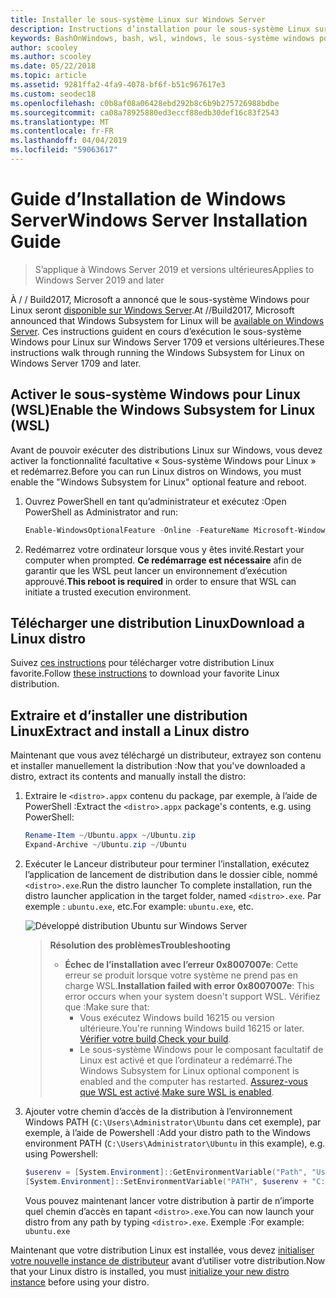 ```yaml
---
title: Installer le sous-système Linux sur Windows Server
description: Instructions d’installation pour le sous-système Linux sur Windows Server.
keywords: BashOnWindows, bash, wsl, windows, le sous-système windows pour linux, windowssubsystem, ubuntu, windows server
author: scooley
ms.author: scooley
ms.date: 05/22/2018
ms.topic: article
ms.assetid: 9281ffa2-4fa9-4078-bf6f-b51c967617e3
ms.custom: seodec18
ms.openlocfilehash: c0b8af08a06428ebd292b8c6b9b275726988bdbe
ms.sourcegitcommit: ca08a78925880ed3eccf88edb30def16c83f2543
ms.translationtype: MT
ms.contentlocale: fr-FR
ms.lasthandoff: 04/04/2019
ms.locfileid: "59063617"
---
```

# <a name="windows-server-installation-guide"></a><span data-ttu-id="e18af-104">Guide d’Installation de Windows Server</span><span class="sxs-lookup"><span data-stu-id="e18af-104">Windows Server Installation Guide</span></span>

> <span data-ttu-id="e18af-105">S’applique à Windows Server 2019 et versions ultérieures</span><span class="sxs-lookup"><span data-stu-id="e18af-105">Applies to Windows Server 2019 and later</span></span>

<span data-ttu-id="e18af-106">À / / Build2017, Microsoft a annoncé que le sous-système Windows pour Linux seront [disponible sur Windows Server](https://blogs.technet.microsoft.com/hybridcloud/2017/05/10/windows-server-for-developers-news-from-microsoft-build-2017/).</span><span class="sxs-lookup"><span data-stu-id="e18af-106">At //Build2017, Microsoft announced that Windows Subsystem for Linux will be [available on Windows Server](https://blogs.technet.microsoft.com/hybridcloud/2017/05/10/windows-server-for-developers-news-from-microsoft-build-2017/).</span></span>  <span data-ttu-id="e18af-107">Ces instructions guident en cours d’exécution le sous-système Windows pour Linux sur Windows Server 1709 et versions ultérieures.</span><span class="sxs-lookup"><span data-stu-id="e18af-107">These instructions walk through running the Windows Subsystem for Linux on Windows Server 1709 and later.</span></span>

## <a name="enable-the-windows-subsystem-for-linux-wsl"></a><span data-ttu-id="e18af-108">Activer le sous-système Windows pour Linux (WSL)</span><span class="sxs-lookup"><span data-stu-id="e18af-108">Enable the Windows Subsystem for Linux (WSL)</span></span>

<span data-ttu-id="e18af-109">Avant de pouvoir exécuter des distributions Linux sur Windows, vous devez activer la fonctionnalité facultative « Sous-système Windows pour Linux » et redémarrez.</span><span class="sxs-lookup"><span data-stu-id="e18af-109">Before you can run Linux distros on Windows, you must enable the "Windows Subsystem for Linux" optional feature and reboot.</span></span>

1. <span data-ttu-id="e18af-110">Ouvrez PowerShell en tant qu’administrateur et exécutez :</span><span class="sxs-lookup"><span data-stu-id="e18af-110">Open PowerShell as Administrator and run:</span></span>
    ```powershell
    Enable-WindowsOptionalFeature -Online -FeatureName Microsoft-Windows-Subsystem-Linux
    ```

2. <span data-ttu-id="e18af-111">Redémarrez votre ordinateur lorsque vous y êtes invité.</span><span class="sxs-lookup"><span data-stu-id="e18af-111">Restart your computer when prompted.</span></span> <span data-ttu-id="e18af-112">**Ce redémarrage est nécessaire** afin de garantir que les WSL peut lancer un environnement d’exécution approuvé.</span><span class="sxs-lookup"><span data-stu-id="e18af-112">**This reboot is required** in order to ensure that WSL can initiate a trusted execution environment.</span></span>

## <a name="download-a-linux-distro"></a><span data-ttu-id="e18af-113">Télécharger une distribution Linux</span><span class="sxs-lookup"><span data-stu-id="e18af-113">Download a Linux distro</span></span>

<span data-ttu-id="e18af-114">Suivez [ces instructions](install-manual.md) pour télécharger votre distribution Linux favorite.</span><span class="sxs-lookup"><span data-stu-id="e18af-114">Follow [these instructions](install-manual.md) to download your favorite Linux distribution.</span></span>

## <a name="extract-and-install-a-linux-distro"></a><span data-ttu-id="e18af-115">Extraire et d’installer une distribution Linux</span><span class="sxs-lookup"><span data-stu-id="e18af-115">Extract and install a Linux distro</span></span>
<span data-ttu-id="e18af-116">Maintenant que vous avez téléchargé un distributeur, extrayez son contenu et installer manuellement la distribution :</span><span class="sxs-lookup"><span data-stu-id="e18af-116">Now that you've downloaded a distro, extract its contents and manually install the distro:</span></span>

1. <span data-ttu-id="e18af-117">Extraire le `<distro>.appx` contenu du package, par exemple, à l’aide de PowerShell :</span><span class="sxs-lookup"><span data-stu-id="e18af-117">Extract the `<distro>.appx` package's contents, e.g. using PowerShell:</span></span>

    ```powershell
    Rename-Item ~/Ubuntu.appx ~/Ubuntu.zip
    Expand-Archive ~/Ubuntu.zip ~/Ubuntu
    ```

2. <span data-ttu-id="e18af-118">Exécuter le Lanceur distributeur pour terminer l’installation, exécutez l’application de lancement de distribution dans le dossier cible, nommé `<distro>.exe`.</span><span class="sxs-lookup"><span data-stu-id="e18af-118">Run the distro launcher To complete installation, run the distro launcher application in the target folder, named `<distro>.exe`.</span></span> <span data-ttu-id="e18af-119">Par exemple : `ubuntu.exe`, etc.</span><span class="sxs-lookup"><span data-stu-id="e18af-119">For example: `ubuntu.exe`, etc.</span></span>

    ![Développé distribution Ubuntu sur Windows Server](media/server-appx-expand.png)

    > **<span data-ttu-id="e18af-121">Résolution des problèmes</span><span class="sxs-lookup"><span data-stu-id="e18af-121">Troubleshooting</span></span>**
    > * <span data-ttu-id="e18af-122">**Échec de l’installation avec l’erreur 0x8007007e**: Cette erreur se produit lorsque votre système ne prend pas en charge WSL.</span><span class="sxs-lookup"><span data-stu-id="e18af-122">**Installation failed with error 0x8007007e**: This error occurs when your system doesn't support WSL.</span></span> <span data-ttu-id="e18af-123">Vérifiez que :</span><span class="sxs-lookup"><span data-stu-id="e18af-123">Make sure that:</span></span>
    >   * <span data-ttu-id="e18af-124">Vous exécutez Windows build 16215 ou version ultérieure.</span><span class="sxs-lookup"><span data-stu-id="e18af-124">You're running Windows build 16215 or later.</span></span> <span data-ttu-id="e18af-125">[Vérifier votre build](troubleshooting.md#check-your-build-number).</span><span class="sxs-lookup"><span data-stu-id="e18af-125">[Check your build](troubleshooting.md#check-your-build-number).</span></span>
    >   * <span data-ttu-id="e18af-126">Le sous-système Windows pour le composant facultatif de Linux est activé et que l’ordinateur a redémarré.</span><span class="sxs-lookup"><span data-stu-id="e18af-126">The Windows Subsystem for Linux optional component is enabled and the computer has restarted.</span></span>  <span data-ttu-id="e18af-127">[Assurez-vous que WSL est activé](troubleshooting.md#confirm-wsl-is-enabled).</span><span class="sxs-lookup"><span data-stu-id="e18af-127">[Make sure WSL is enabled](troubleshooting.md#confirm-wsl-is-enabled).</span></span>
    
3. <span data-ttu-id="e18af-128">Ajouter votre chemin d’accès de la distribution à l’environnement Windows PATH (`C:\Users\Administrator\Ubuntu` dans cet exemple), par exemple, à l’aide de Powershell :</span><span class="sxs-lookup"><span data-stu-id="e18af-128">Add your distro path to the Windows environment PATH (`C:\Users\Administrator\Ubuntu` in this example), e.g. using Powershell:</span></span>
        
    ```powershell
    $userenv = [System.Environment]::GetEnvironmentVariable("Path", "User")
    [System.Environment]::SetEnvironmentVariable("PATH", $userenv + "C:\Users\Administrator\Ubuntu", "User")
    ```
    <span data-ttu-id="e18af-129">Vous pouvez maintenant lancer votre distribution à partir de n’importe quel chemin d’accès en tapant `<distro>.exe`.</span><span class="sxs-lookup"><span data-stu-id="e18af-129">You can now launch your distro from any path by typing `<distro>.exe`.</span></span> <span data-ttu-id="e18af-130">Exemple :</span><span class="sxs-lookup"><span data-stu-id="e18af-130">For example:</span></span> `ubuntu.exe`

<span data-ttu-id="e18af-131">Maintenant que votre distribution Linux est installée, vous devez [initialiser votre nouvelle instance de distributeur](initialize-distro.md) avant d’utiliser votre distribution.</span><span class="sxs-lookup"><span data-stu-id="e18af-131">Now that your Linux distro is installed, you must [initialize your new distro instance](initialize-distro.md) before using your distro.</span></span>
